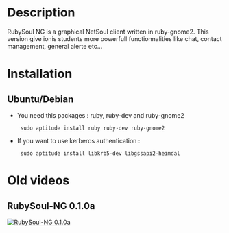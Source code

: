 # Description

RubySoul NG is a graphical NetSoul client written in ruby-gnome2.
This version give ionis students more powerfull functionnalities like chat, contact management, general alerte etc...

# Installation

## Ubuntu/Debian

 * You need this packages : ruby, ruby-dev and ruby-gnome2

        sudo aptitude install ruby ruby-dev ruby-gnome2

 * If you want to use kerberos authentication :

        sudo aptitude install libkrb5-dev libgssapi2-heimdal


# Old videos

## RubySoul-NG 0.1.0a

[![RubySoul-NG 0.1.0a](http://images.vimeo.com/16/56/26/165626753/165626753_640.jpg)](http://vimeo.com/2012482)
